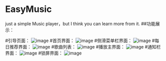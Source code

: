 # EasyMusic
just a simple Music player，but  I think you can learn more from it.
##功能展示：

#引导页面：
![image](https://github.com/awaitU/EasyMusic/blob/master/UIshow/Splash.png)
#首页界面：
![image](https://github.com/awaitU/EasyMusic/blob/master/UIshow/Mainview.png)
#侧滑菜单栏界面：
![image](https://github.com/awaitU/EasyMusic/blob/master/UIshow/DrawerLayout.png)
#每日推荐界面：
![image](https://github.com/awaitU/EasyMusic/blob/master/UIshow/UpdateMusic.png)
#歌曲列表：
![image](https://github.com/awaitU/EasyMusic/blob/master/UIshow/Songlist.png)
#播放主界面：
![image](https://github.com/awaitU/EasyMusic/blob/master/UIshow/MusicPlay.png)
#通知栏界面：
![image](https://github.com/awaitU/EasyMusic/blob/master/UIshow/Notification.png)
#锁屏界面：
![image](https://github.com/awaitU/EasyMusic/blob/master/UIshow/ScreenLock.png)
